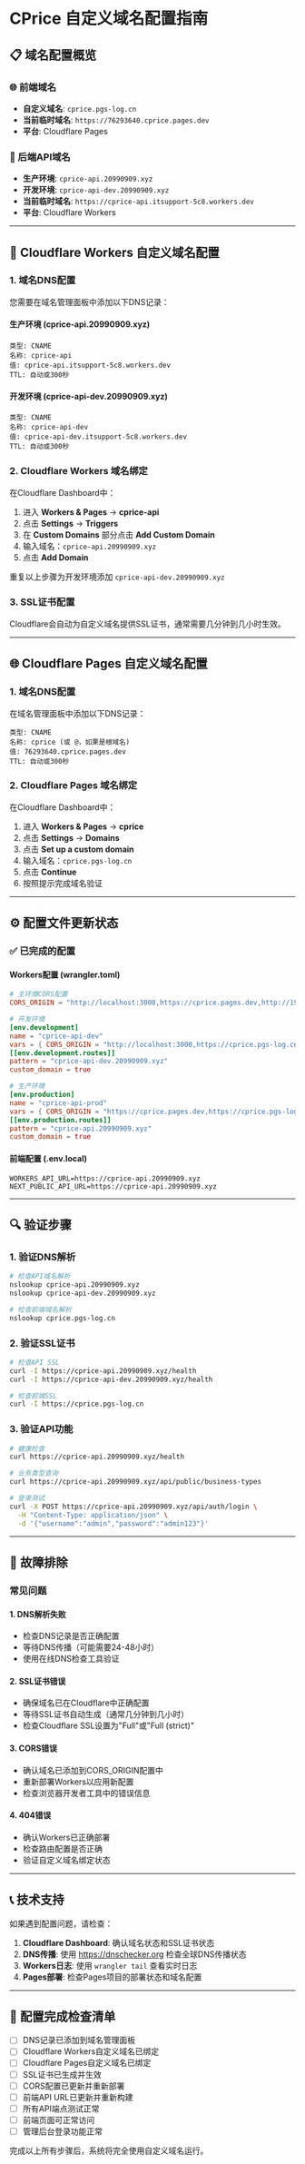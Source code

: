 # CPrice 自定义域名配置指南

## 📋 域名配置概览

### 🌐 前端域名
- **自定义域名**: `cprice.pgs-log.cn`
- **当前临时域名**: `https://76293640.cprice.pages.dev`
- **平台**: Cloudflare Pages

### 🔧 后端API域名
- **生产环境**: `cprice-api.20990909.xyz`
- **开发环境**: `cprice-api-dev.20990909.xyz`
- **当前临时域名**: `https://cprice-api.itsupport-5c8.workers.dev`
- **平台**: Cloudflare Workers

---

## 🔧 Cloudflare Workers 自定义域名配置

### 1. 域名DNS配置

您需要在域名管理面板中添加以下DNS记录：

#### 生产环境 (cprice-api.20990909.xyz)
```
类型: CNAME
名称: cprice-api
值: cprice-api.itsupport-5c8.workers.dev
TTL: 自动或300秒
```

#### 开发环境 (cprice-api-dev.20990909.xyz)
```
类型: CNAME
名称: cprice-api-dev
值: cprice-api-dev.itsupport-5c8.workers.dev
TTL: 自动或300秒
```

### 2. Cloudflare Workers 域名绑定

在Cloudflare Dashboard中：

1. 进入 **Workers & Pages** → **cprice-api**
2. 点击 **Settings** → **Triggers**
3. 在 **Custom Domains** 部分点击 **Add Custom Domain**
4. 输入域名：`cprice-api.20990909.xyz`
5. 点击 **Add Domain**

重复以上步骤为开发环境添加 `cprice-api-dev.20990909.xyz`

### 3. SSL证书配置

Cloudflare会自动为自定义域名提供SSL证书，通常需要几分钟到几小时生效。

---

## 🌐 Cloudflare Pages 自定义域名配置

### 1. 域名DNS配置

在域名管理面板中添加以下DNS记录：

```
类型: CNAME
名称: cprice (或 @，如果是根域名)
值: 76293640.cprice.pages.dev
TTL: 自动或300秒
```

### 2. Cloudflare Pages 域名绑定

在Cloudflare Dashboard中：

1. 进入 **Workers & Pages** → **cprice**
2. 点击 **Settings** → **Domains**
3. 点击 **Set up a custom domain**
4. 输入域名：`cprice.pgs-log.cn`
5. 点击 **Continue**
6. 按照提示完成域名验证

---

## ⚙️ 配置文件更新状态

### ✅ 已完成的配置

#### Workers配置 (wrangler.toml)
```toml
# 主环境CORS配置
CORS_ORIGIN = "http://localhost:3000,https://cprice.pages.dev,http://192.168.1.5:3000,https://f2ba0e10.cprice.pages.dev,https://8d62dc62.cprice.pages.dev,https://cprice.pgs-log.cn"

# 开发环境
[env.development]
name = "cprice-api-dev"
vars = { CORS_ORIGIN = "http://localhost:3000,https://cprice.pgs-log.cn" }
[[env.development.routes]]
pattern = "cprice-api-dev.20990909.xyz"
custom_domain = true

# 生产环境
[env.production]
name = "cprice-api-prod"
vars = { CORS_ORIGIN = "https://cprice.pages.dev,https://cprice.pgs-log.cn" }
[[env.production.routes]]
pattern = "cprice-api.20990909.xyz"
custom_domain = true
```

#### 前端配置 (.env.local)
```env
WORKERS_API_URL=https://cprice-api.20990909.xyz
NEXT_PUBLIC_API_URL=https://cprice-api.20990909.xyz
```

---

## 🔍 验证步骤

### 1. 验证DNS解析
```bash
# 检查API域名解析
nslookup cprice-api.20990909.xyz
nslookup cprice-api-dev.20990909.xyz

# 检查前端域名解析
nslookup cprice.pgs-log.cn
```

### 2. 验证SSL证书
```bash
# 检查API SSL
curl -I https://cprice-api.20990909.xyz/health
curl -I https://cprice-api-dev.20990909.xyz/health

# 检查前端SSL
curl -I https://cprice.pgs-log.cn
```

### 3. 验证API功能
```bash
# 健康检查
curl https://cprice-api.20990909.xyz/health

# 业务类型查询
curl https://cprice-api.20990909.xyz/api/public/business-types

# 登录测试
curl -X POST https://cprice-api.20990909.xyz/api/auth/login \
  -H "Content-Type: application/json" \
  -d '{"username":"admin","password":"admin123"}'
```

---

## 🚨 故障排除

### 常见问题

#### 1. DNS解析失败
- 检查DNS记录是否正确配置
- 等待DNS传播（可能需要24-48小时）
- 使用在线DNS检查工具验证

#### 2. SSL证书错误
- 确保域名已在Cloudflare中正确配置
- 等待SSL证书自动生成（通常几分钟到几小时）
- 检查Cloudflare SSL设置为"Full"或"Full (strict)"

#### 3. CORS错误
- 确认域名已添加到CORS_ORIGIN配置中
- 重新部署Workers以应用新配置
- 检查浏览器开发者工具中的错误信息

#### 4. 404错误
- 确认Workers已正确部署
- 检查路由配置是否正确
- 验证自定义域名绑定状态

---

## 📞 技术支持

如果遇到配置问题，请检查：

1. **Cloudflare Dashboard**: 确认域名状态和SSL证书状态
2. **DNS传播**: 使用 https://dnschecker.org 检查全球DNS传播状态
3. **Workers日志**: 使用 `wrangler tail` 查看实时日志
4. **Pages部署**: 检查Pages项目的部署状态和域名配置

---

## 📝 配置完成检查清单

- [ ] DNS记录已添加到域名管理面板
- [ ] Cloudflare Workers自定义域名已绑定
- [ ] Cloudflare Pages自定义域名已绑定
- [ ] SSL证书已生成并生效
- [ ] CORS配置已更新并重新部署
- [ ] 前端API URL已更新并重新构建
- [ ] 所有API端点测试正常
- [ ] 前端页面可正常访问
- [ ] 管理后台登录功能正常

完成以上所有步骤后，系统将完全使用自定义域名运行。
